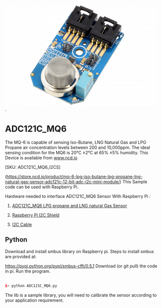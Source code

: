 
[![ADC121C_MQ6](ADC121C_I2CGAS_MQ6.png)](https://store.ncd.io/product/mq-6-lpg-iso-butane-lpg-propane-lng-natural-gas-sensor-adc121c-12-bit-adc-i2c-mini-module/).

# ADC121C_MQ6
The MQ-6 is capable of sensing Iso-Butane, LNG Natural Gas and LPG Propane air concentration levels between 200 and 10,000ppm. The ideal sensing condition for the MQ6 is 20°C ±2°C at 65% ±5% humidity. 
This Device is available from www.ncd.io 

[SKU: ADC121C_MQ6_I2CS]

(https://store.ncd.io/product/mq-6-lpg-iso-butane-lpg-propane-lng-natural-gas-sensor-adc121c-12-bit-adc-i2c-mini-module/)
This Sample code can be used with Raspberry Pi.

Hardware needed to interface ADC121C_MQ6 Sensor With Raspberry Pi : 

1. <a href="https://store.ncd.io/product/mq-6-lpg-iso-butane-lpg-propane-lng-natural-gas-sensor-adc121c-12-bit-adc-i2c-mini-module/">ADC121C_MQ6 LPG propane and LNG natural Gas Sensor</a>

2. <a href="https://store.ncd.io/product/i2c-shield-for-raspberry-pi-3-pi2-with-outward-facing-i2c-port-terminates-over-hdmi-port/">Raspberry Pi I2C Shield</a>

3. <a href="https://store.ncd.io/product/i%C2%B2c-cable/">I2C Cable</a>

## Python

Download and install smbus library on Raspberry pi. Steps to install smbus are provided at:

https://pypi.python.org/pypi/smbus-cffi/0.5.1
Download (or git pull) the code in pi. Run the program.

```cpp

$> python ADC121C_MQ6.py

```

The lib is a sample library, you will need to calibrate the sensor according to your application requirement.

